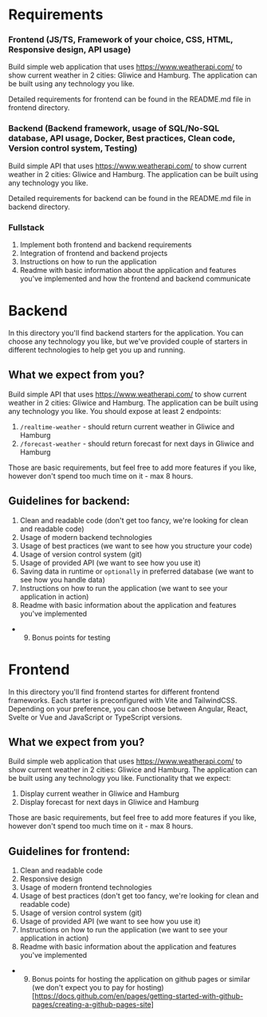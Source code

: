 # Requirements

### Frontend (JS/TS, Framework of your choice, CSS, HTML, Responsive design, API usage)

Build simple web application that uses https://www.weatherapi.com/ to show current weather in 2 cities: Gliwice and Hamburg. The application can be built using any technology you like.

Detailed requirements for frontend can be found in the README.md file in frontend directory.

### Backend (Backend framework, usage of SQL/No-SQL database, API usage, Docker, Best practices, Clean code, Version control system, Testing)

Build simple API that uses https://www.weatherapi.com/ to show current weather in 2 cities: Gliwice and Hamburg. The application can be built using any technology you like.

Detailed requirements for backend can be found in the README.md file in backend directory.

### Fullstack

1. Implement both frontend and backend requirements
2. Integration of frontend and backend projects
3. Instructions on how to run the application
4. Readme with basic information about the application and features you've implemented and how the frontend and backend communicate

# Backend

In this directory you'll find backend starters for the application. You can choose any technology you like, but we've provided couple of starters in different technologies to help get you up and running.

## What we expect from you?

Build simple API that uses https://www.weatherapi.com/ to show current weather in 2 cities: Gliwice and Hamburg. The application can be built using any technology you like.
You should expose at least 2 endpoints:

1. `/realtime-weather` - should return current weather in Gliwice and Hamburg
2. `/forecast-weather` - should return forecast for next days in Gliwice and Hamburg

Those are basic requirements, but feel free to add more features if you like, however don't spend too much time on it - max 8 hours.

## Guidelines for backend:

1. Clean and readable code (don't get too fancy, we're looking for clean and readable code)
2. Usage of modern backend technologies
3. Usage of best practices (we want to see how you structure your code)
4. Usage of version control system (git)
5. Usage of provided API (we want to see how you use it)
6. Saving data in runtime or `optionally` in preferred database (we want to see how you handle data)
7. Instructions on how to run the application (we want to see your application in action)
8. Readme with basic information about the application and features you've implemented

- 9. Bonus points for testing

# Frontend

In this directory you'll find frontend startes for different frontend frameworks. Each starter is preconfigured with Vite and TailwindCSS. Depending on your preference, you can choose between Angular, React, Svelte or Vue and JavaScript or TypeScript versions.

## What we expect from you?

Build simple web application that uses https://www.weatherapi.com/ to show current weather in 2 cities: Gliwice and Hamburg. The application can be built using any technology you like.
Functionality that we expect:

1. Display current weather in Gliwice and Hamburg
2. Display forecast for next days in Gliwice and Hamburg

Those are basic requirements, but feel free to add more features if you like, however don't spend too much time on it - max 8 hours.

## Guidelines for frontend:

1. Clean and readable code
2. Responsive design
3. Usage of modern frontend technologies
4. Usage of best practices (don't get too fancy, we're looking for clean and readable code)
5. Usage of version control system (git)
6. Usage of provided API (we want to see how you use it)
7. Instructions on how to run the application (we want to see your application in action)
8. Readme with basic information about the application and features you've implemented

- 9. Bonus points for hosting the application on github pages or similar (we don't expect you to pay for hosting) [https://docs.github.com/en/pages/getting-started-with-github-pages/creating-a-github-pages-site]
